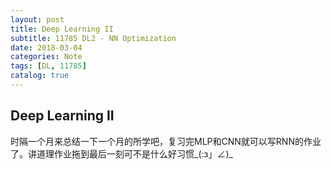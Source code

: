 ```yaml
---
layout: post
title: Deep Learning II
subtitle: 11785 DL2 - NN Optimization
date: 2018-03-04
categories: Note
tags: [DL, 11785]
catalog: true
---
```


## Deep Learning II

时隔一个月来总结一下一个月的所学吧，复习完MLP和CNN就可以写RNN的作业了。讲道理作业拖到最后一刻可不是什么好习惯_(:з」∠)\_